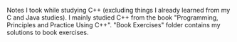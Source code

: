 Notes I took while studying C++ (excluding things I already learned from my C and Java studies). I mainly studied C++ from the book "Programming, Principles and Practice Using C++". "Book Exercises" folder contains my solutions to book exercises.
